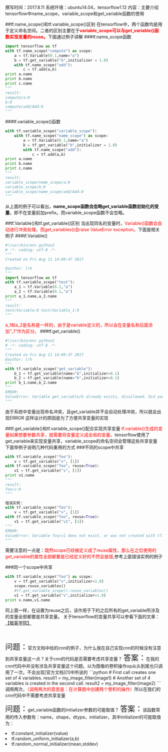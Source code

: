 撰写时间：2017.8.11
系统环境：ubuntu14.04，tensorflow1.12
内容：主要介绍tensorflow中name_scope，variable_scope和get_variable函数的使用

##tf.name_scope()和tf.variable_scope()区别
在tensorflow中，两个函数均是用于定义命名空间。二者的区别主要在于<font color = 'red'>**variable_scope可以与get_variable()函数实现变量的reuse。**</font>下面通过例子讲解
###tf.name_scope函数
```python
import tensorflow as tf
with tf.name_scope("compute") as scope:
    a = tf.Variable(0.1,name="a")
    b = tf.get_variable("b",initializer = 1.0)
    with tf.name_scope("add"):
        c = tf.add(a,b)
print a.name
print b.name
print c.name
"""
result:
compute/a:0
b:0
compute/add/Add:0
"""
```

###tf.variable_scope()函数
```python
with tf.variable_scope("variable_scope"):   
    with tf.name_scope("name_scope") as scope:
        a = tf.Variable(0.1,name="a")
        b = tf.get_variable("b",initializer = 1.0)
        with tf.name_scope("add"):
            c = tf.add(a,b)
print a.name
print b.name
print c.name
"""
result:
variable_scope/name_scope/a:0
variable_scope/b:0
variable_scope/name_scope/add/Add:0
"""
```

从上面的例子可以看出，**name_scope函数会忽略get_variable函数初始化的变量**，即不在变量前加prefix。而variable_scope函数不会忽略。

##tf.Variable()和tf.get_variable()区别
当出现同名的变量时，<font color='red'>Variable()函数会自动进行冲突处理，而get_variables()会raise ValueError exception。</font>下面是相关例子
###tf.Variable()
```python
#!/usr/bin/env python2
# -*- coding: utf-8 -*-
"""
Created on Fri Aug 11 14:09:47 2017

@author: lrh
"""
import tensorflow as tf
with tf.variable_scope("test"):
    a_1 = tf.Variable(0.1,"a")
    a_2 = tf.Variable(0.1,"a")
print a_1.name,a_2.name
"""
result:
test/Variable:0 test/Variable_1:0
"""
```
<font color="red">a_1和a_2是名称是一样的，由于是variable定义的，所以会在变量名称后面添加<i>"_1"</i>作为区分。</font>
###tf.get_variable()
```python
#!/usr/bin/env python2
# -*- coding: utf-8 -*-
"""
Created on Fri Aug 11 14:09:47 2017
@author: lrh
"""
with tf.variable_scope("get_variable"):
    b_1 = tf.get_variable(name="b",initializer=0.1)
    b_2 = tf.get_variable(name="b",initializer=0.1)
print b_1.name,b_2.name
"""
ERROR:
ValueError: Variable get_variable/b already exists, disallowed. Did you mean to set reuse=True in VarScope? Originally defined at:
"""
```
由于系统中变量出现命名冲突，且get_variable并不会自动处理冲突，所以就会出现ERROR
这样设计的原因是为了方便共享变量的实现

##tf.get_variable()和tf.variable_scope()配合实现共享变量
<font color="red">tf.variable()生成的变量如果想要参数共享，就需要将变量定义成全局的变量。</font>tensorflow使用了get_variable来实现变量共享，variable_scope的命名空间会管理这些共享变量
下面举例子说明几种代码重用的方式
###不同的scope中共享
```python
with tf.variable_scope("foo"):
    v = tf.get_variable("v", [1])
with tf.variable_scope("foo", reuse=True):
    v1 = tf.get_variable("v", [1])
print v1.name
"""
result:
foo/v:0
"""

错误实例：
with tf.variable_scope("foo"):
    v = tf.get_variable("v", [1])
with tf.variable_scope("foo", reuse=True):
    v1 = tf.get_variable("v1", [1])
"""
ERROR:
ValueError: Variable foo/v1 does not exist, or was not created with tf.get_variable(). Did you mean to set reuse=None in VarScope?
"""
```
需要注意的一点是：<font color="red">既然scope已经被定义成了reuse属性，那么在之后使用的get_variable的属性全部都要是已经定义好的不然会报错</font>,参考上面错误实例的例子

###同一个scope中共享
```python
with tf.variable_scope("foo") as scope:
    v = tf.get_variable("v",initializer=1.0)
    scope.reuse_variables()
    #tf.get_variable_scope().reuse_variables()
    v1 = tf.get_variable("v",initializer=1.0)
print v.name,v1.name
```
同上面一样，在设置为reuse之后，该作用于下的之后所有的get_variable所涉及的变量全部都要是共享变量。
关于tensorflow的变量共享可以参看下面的文章：[【极客学院】][0]

</br>
</br>
<font size=5>问题：</font>官方文档中给的cnn的例子，为什么我在自己实现cnn的时候没有注意到共享变量这一点？关于cnn的代码是否需要考虑共享变量？
<font size=5>答案：</font>在我的cnn代码中并没有涉及共享变量这个问题。以为图像的卷积操作op从头到尾也只调用了一次。不会出现[官方文档][1]中所说的
```python
# First call creates one set of 4 variables.
result1 = my_image_filter(image1)
# Another set of 4 variables is created in the second call.
result2 = my_image_filter(image2)
```
调用两次，<font color ="red">（调用两次的意思是：在计算图中创建两个卷积的操作）</font>所以在我们的cnn代码中不需要考虑共享变量

<font size=5>问题：</font>get_variable函数的initializer参数的可能取值？
<font size=5>答案：</font>该函数常用的传入参数有：name，shape，dtype，initializer，其中initializer的可能取值为：
<li>tf.constant_initializer(value)</li>
<li>tf.random_uniform_initializer(a,b)</li>
<li>tf.random_normal_initializer(mean,stddev)</li>


[0]:http://wiki.jikexueyuan.com/project/tensorflow-zh/how_tos/variable_scope.html
[1]:https://www.tensorflow.org/programmers_guide/variable_scope